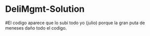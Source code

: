 # DeliMgmt-Solution
#El codigo aparece que lo subi todo yo (julio) porque la gran puta de meneses daño todo el codigo.
